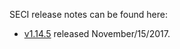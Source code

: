 SECI release notes can be found here:

- [v1.14.5](release-notes/release-notes-1.14.5.md) released November/15/2017.
